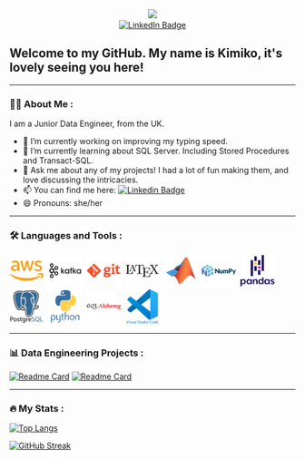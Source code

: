 <div id="header" align="center">
  <img src="https://media.giphy.com/media/LMcB8XospGZO8UQq87/giphy.gif" width="500"/>
</div>

<div id="badges" align="center">
  <a href="https://www.linkedin.com/in/kimiko-dev/">
    <img src="https://img.shields.io/badge/LinkedIn-blue?style=for-the-badge&logo=linkedin&logoColor=white" alt="LinkedIn Badge"/>
  </a>
</div>

## Welcome to my GitHub. My name is Kimiko, it's lovely seeing you here!

---

### :woman_technologist: About Me :

I am a Junior Data Engineer, from the UK.

- 🔭 I’m currently working on improving my typing speed.
- 🌱 I’m currently learning about SQL Server. Including Stored Procedures and Transact-SQL.
- 💬 Ask me about any of my projects! I had a lot of fun making them, and love discussing the intricacies.
- :mailbox: You can find me here: [![Linkedin Badge](https://img.shields.io/badge/LinkedIn-blue?&logo=linkedin&logoColor=white)](https://www.linkedin.com/in/kimiko-dev/)
- 😄 Pronouns: she/her

---

### :hammer_and_wrench: Languages and Tools :

<div>
  <img src="https://github.com/devicons/devicon/blob/master/icons/amazonwebservices/amazonwebservices-plain-wordmark.svg" title="Amazon Web Services" alt="Amazon Web Services" width="60" height="60"/>&nbsp;
  <img src="https://github.com/devicons/devicon/blob/master/icons/apachekafka/apachekafka-original-wordmark.svg" title="Kafka" alt="Kafka" width="60" height="60"/>&nbsp;
  <img src="https://github.com/devicons/devicon/blob/master/icons/git/git-plain-wordmark.svg" title="git" alt="git" width="60" height="60"/>&nbsp;
  <img src="https://github.com/devicons/devicon/blob/master/icons/latex/latex-original.svg" title="LaTeX" alt="LaTeX" width="60" height="60"/>&nbsp;
  <img src="https://github.com/devicons/devicon/blob/master/icons/matlab/matlab-original.svg" title="MATLAB" alt="MATLAB" width="60" height="60"/>&nbsp;
  <img src="https://github.com/devicons/devicon/blob/master/icons/numpy/numpy-original-wordmark.svg" title="NumPy" alt="NumPy" width="60" height="60"/>&nbsp;
  <img src="https://github.com/devicons/devicon/blob/master/icons/pandas/pandas-original-wordmark.svg" title="pandas" alt="pandas" width="60" height="60"/>&nbsp;
  <img src="https://github.com/devicons/devicon/blob/master/icons/postgresql/postgresql-original-wordmark.svg" title="PostgreSQL" alt="PostgreSQL" width="60" height="60"/>&nbsp;
  <img src="https://github.com/devicons/devicon/blob/master/icons/python/python-original-wordmark.svg" title="Python" alt="Python" width="60" height="60"/>&nbsp;
  <img src="https://github.com/devicons/devicon/blob/master/icons/sqlalchemy/sqlalchemy-original-wordmark.svg" title="SQLAlchemy" alt="SQLAlchemy" width="60" height="60"/>&nbsp;
  <img src="https://github.com/devicons/devicon/blob/master/icons/vscode/vscode-original-wordmark.svg" title="Visual Studio Code" alt="Visual Studio Code" width="60" height="60"/>&nbsp;
</div>

---

### :bar_chart: Data Engineering Projects :

[![Readme Card](https://github-readme-stats.vercel.app/api/pin/?username=kimiko-dev&theme=material-palenight&repo=Pinterest-Data-Pipeline)](https://github.com/anuraghazra/github-readme-stats)
[![Readme Card](https://github-readme-stats.vercel.app/api/pin/?username=kimiko-dev&theme=material-palenight&repo=Multinational-Retail-Data-Centralisation)](https://github.com/anuraghazra/github-readme-stats)

---

### :fire: My Stats :

[![Top Langs](https://github-readme-stats.vercel.app/api/top-langs/?username=kimiko-dev&theme=material-palenight)](https://github.com/anuraghazra/github-readme-stats)

[![GitHub Streak](http://github-readme-streak-stats.herokuapp.com?user=kimiko-dev&theme=material-palenight&date_format=M%20j%5B%2C%20Y%5D)](https://git.io/streak-stats)
